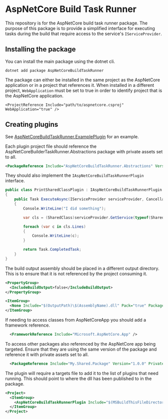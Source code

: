 # AspNetCore Build Task Runner

This repository is for the AspNetCore build task runner package. The purpose of this package is to provide a simplified interface for executing tasks during the build that require access to the service's `IServiceProvider`.

## Installing the package

You can install the main package using the dotnet cli.
```
dotnet add package AspNetCoreBuildTaskRunner
```

The package can either be installed in the same project as the AspNetCore application or in a project that references it. When installed in a different project, `WebApplication` must be set to true in order to identify project that is the AspNetCore application.

```
<ProjectReference Include="path/to/aspnetcore.csproj" WebApplication="true" />
```

## Creating plugins

See [AspNetCoreBuildTaskRunner.ExamplePlugin](test/AspNetCoreBuildTaskRunner.ExamplePlugin) for an example.

Each plugin project file should reference the AspNetCoreBuilderTaskRunner.Abstractions package with private assets set to all.

```xml
<PackageReference Include="AspNetCoreBuildTaskRunner.Abstractions" Version="1.0.0" PrivateAssets="all" />
```

They should also implement the `IAspNetCoreBuildTaskRunnerPlugin` interface.

```csharp
public class PrintSharedClassPlugin : IAspNetCoreBuildTaskRunnerPlugin
{
    public Task ExecuteAsync(IServiceProvider serviceProvider, CancellationToken cancellationToken)
    {
        Console.WriteLine("I did something");

        var cls = (SharedClass)serviceProvider.GetService(typeof(SharedClass))!;

        foreach (var c in cls.Lines)
        {
            Console.WriteLine(c);
        }

        return Task.CompletedTask;
    }
}
```

The build output assembly should be placed in a different output directory. This is to ensure that it is not referenced by the project consuming it.

```xml
<PropertyGroup>
  <IncludeBuildOutput>false</IncludeBuildOutput>
</PropertyGroup>

<ItemGroup>
  <None Include="$(OutputPath)\$(AssemblyName).dll" Pack="true" PackagePath="aspnetcorebuildtaskrunnerplugin" Visible="false" />
</ItemGroup>
```

If needing to access classes from AspNetCoreApp you should add a framework reference.

```xml
  <FrameworkReference Include="Microsoft.AspNetCore.App" />
```

To access other packages also referenced by the AspNetCore app being targeted. Ensure that they are using the same version of the package and reference it with private assets set to all.

```xml
  <PackageReference Include="My.Shared.Package" Version="1.0.0" PrivateAssets="all" />
```

The plugin will require a targets file to add it to the list of plugins that need running. This should point to where the dll has been published to in the package.

```xml
<Project>
  <ItemGroup>
    <AspNetCoreBuildTaskRunnerPlugin Include="$(MSBuildThisFileDirectory)..\aspnetcorebuildtaskrunnerplugin\AspNetCoreBuildTaskRunner.ExamplePlugin.dll" />
  </ItemGroup>
</Project>
```
